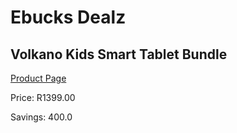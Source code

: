 
# Ebucks Dealz
## Volkano Kids Smart Tablet Bundle
[Product Page](https://www.ebucks.com/web/shop/productSelected.do?prodId=834174136&catId=853981621)

Price: R1399.00

Savings: 400.0


	